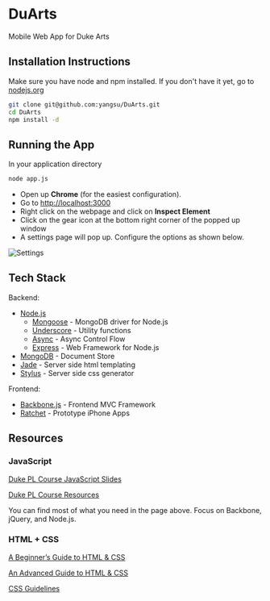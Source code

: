 # DuArts

Mobile Web App for Duke Arts

## Installation Instructions

Make sure you have node and npm installed. If you don't have it yet, go to [nodejs.org][Node.js]

```bash
git clone git@github.com:yangsu/DuArts.git
cd DuArts
npm install -d
```
## Running the App

In your application directory

```bash
node app.js
```

* Open up **Chrome** (for the easiest configuration).
* Go to [http://localhost:3000](http://localhost:3000)
* Right click on the webpage and click on **Inspect Element**
* Click on the gear icon at the bottom right corner of the popped up window
* A settings page will pop up. Configure the options as shown below.

![Settings](http://f.cl.ly/items/0v2u3B3g0f0H072S3u3a/Screen%20Shot%202013-02-19%20at%2012.00.38%20PM.png)

## Tech Stack

Backend:

* [Node.js][]
  * [Mongoose][] - MongoDB driver for Node.js
  * [Underscore][] - Utility functions
  * [Async][] - Async Control Flow
  * [Express][] - Web Framework for Node.js
* [MongoDB][] - Document Store
* [Jade][] - Server side html templating
* [Stylus][] - Server side css generator

Frontend:

* [Backbone.js][] - Frontend MVC Framework
* [Ratchet][] - Prototype iPhone Apps

## Resources

### JavaScript

[Duke PL Course JavaScript Slides](http://duke-pl-course.github.com/slides/javascript.html)

[Duke PL Course Resources](http://duke-pl-course.github.com/resources/#javascript)

You can find most of what you need in the page above. Focus on Backbone, jQuery, and Node.js.

### HTML + CSS

[A Beginner’s Guide to HTML & CSS](http://learn.shayhowe.com/html-css/)

[An Advanced Guide to HTML & CSS](http://learn.shayhowe.com/advanced-html-css/)

[CSS Guidelines](https://github.com/csswizardry/CSS-Guidelines/)

[Async]: https://github.com/caolan/async
[Backbone.js]: http://documentcloud.github.com/backbone/
[Express]: http://expressjs.com/
[Jade]: http://jade-lang.com
[Mongoose]: http://mongoosejs.com/
[Node.js]: http://nodejs.org/
[Stylus]: http://learnboost.github.com/stylus/
[Underscore]: http://documentcloud.github.com/underscore/
[MongoDB]: http://www.mongodb.org/
[Ratchet]: http://maker.github.com/ratchet/